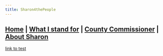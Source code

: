 ```yaml
---
title: Sharon4thePeople
---
```


## [Home](./ReadMe.md) | [What I stand for](./whatistandfor.md) | [County Commissioner](./countycommissioner.md) | [About Sharon](./aboutsharon.md) 




[link to test](./test.md)
